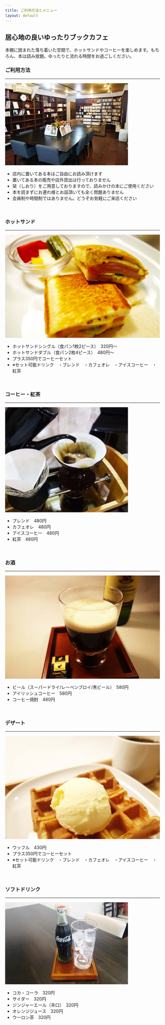 ```yaml
---
title: ご利用方法とメニュー
layout: default
---
```


<div class="jumbotron" style="background-image: url(/static/images/jumbotron_image_002.jpg);">
  <div class="container">
    <h2>居心地の良いゆったりブックカフェ</h2>
    <p>
      本棚に囲まれた落ち着いた空間で、ホットサンドやコーヒーを楽しめます。もちろん、本は読み放題。ゆったりと流れる時間をお過ごしください。
    </p>
  </div>
</div>

<h3 class="text-center">ご利用方法</h3>

<hr />

<div class="panel">
  <div class="panel-body">
    <div class="row">
      <div class="col-md-4">
        <div class="thumbnail">
          <img src="/static/images/howtouse.jpg" />
        </div>
      </div>
      <div class="col-md-8">
        <ul>
          <li>店内に置いてある本はご自由にお読み頂けます</li>
          <li>置いてある本の販売や店外貸出は行っておりません</li>
          <li>栞（しおり）をご用意しておりますので、読みかけの本にご使用ください</li>
          <li>本を読まずにお連れ様とお話頂いても全く問題ありません</li>
          <li>会員制や時間制ではありません。どうぞお気軽にご来店ください</li>
        </ul>
      </div>
    </div>
  </div>
</div>
<br />

<h3 class="text-center">ホットサンド </h3>

<hr />

<div class="panel">
  <div class="panel-body">
    <div class="row">
      <div class="col-md-4">
        <div class="thumbnail">
          <img src="/static/images/hotsandsingle.jpg" />
        </div>
      </div>
      <div class="col-md-8">
        <ul>
          <li>ホットサンドシングル（食パン1枚2ピース）　320円〜</li>
          <li>ホットサンドダブル（食パン2枚4ピース）　480円〜</li>
          <li>プラス350円でコーヒーセット</li>
          <li>※セット可能ドリンク　・ブレンド　・カフェオレ　・アイスコーヒー　・紅茶</li>
        </ul>
      </div>
    </div>
  </div>
</div>
<br />


<h3 class="text-center">コーヒー・紅茶 </h3>

<hr />

<div class="panel">
  <div class="panel-body">
    <div class="row">
      <div class="col-md-4">
        <div class="thumbnail">
          <img src="/static/images/coffee.jpg" />
        </div>
      </div>
      <div class="col-md-8">
        <ul>
          <li>ブレンド　480円</li>
          <li>カフェオレ　480円</li>
          <li>アイスコーヒー　480円</li>
          <li>紅茶　480円</li>
        </ul>
      </div>
    </div>
  </div>
</div>
<br />

<h3 class="text-center">お酒</h3>

<hr />

<div class="panel">
  <div class="panel-body">
    <div class="row">
      <div class="col-md-4">
        <div class="thumbnail">
          <img src="/static/images/Irishcoffee.jpg" />
        </div>
      </div>
      <div id="about" class="col-md-8">
        <ul>
          <li>ビール（スーパードライ/レーベンブロイ/黒ビール）　580円</li>
          <li>アイリッシュコーヒー　580円</li>
          <li>コーヒー焼酎　480円</li>
      </div>
    </div>
  </div>
</div>
<br />

<h3 class="text-center">デザート</h3>

<hr />

<div class="panel">
  <div class="panel-body">
    <div class="row">
      <div class="col-md-4">
        <div class="thumbnail">
          <img src="/static/images/waffle.jpg" />
        </div>
      </div>
      <div class="col-md-8">
        <ul>
          <li>ワッフル　430円</li>
          <li>プラス350円でコーヒーセット</li>
          <li>※セット可能ドリンク　・ブレンド　・カフェオレ　・アイスコーヒー　・紅茶</li>
        </ul>
      </div>
    </div>
  </div>
</div>
<br />

<h3 class="text-center">ソフトドリンク</h3>

<hr />

<div class="panel">
  <div class="panel-body">
    <div class="row">
      <div class="col-md-4">
        <div class="thumbnail">
          <img src="/static/images/softdrink.jpg" />
        </div>
      </div>
      <div id="about" class="col-md-8">
        <ul>
          <li>コカ・コーラ　320円</li>
          <li>サイダー　320円</li>
          <li>ジンジャーエール（辛口）　320円</li>
          <li>オレンジジュース　320円</li>
          <li>ウーロン茶　320円</li>
      </div>
    </div>
  </div>
</div>
